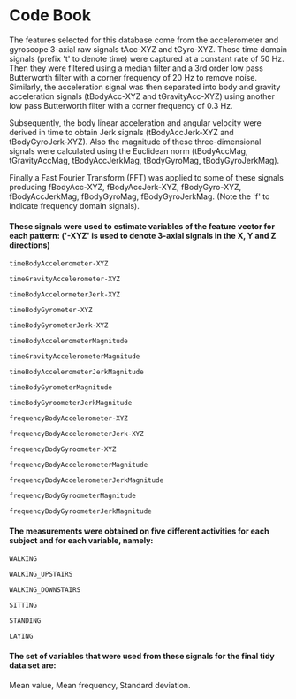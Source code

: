 # Code Book

The features selected for this database come from the accelerometer and gyroscope 3-axial raw signals tAcc-XYZ and tGyro-XYZ. These time domain signals (prefix 't' to denote time) were captured at a constant rate of 50 Hz. Then they were filtered using a median filter and a 3rd order low pass Butterworth filter with a corner frequency of 20 Hz to remove noise. Similarly, the acceleration signal was then separated into body and gravity acceleration signals (tBodyAcc-XYZ and tGravityAcc-XYZ) using another low pass Butterworth filter with a corner frequency of 0.3 Hz. 

Subsequently, the body linear acceleration and angular velocity were derived in time to obtain Jerk signals (tBodyAccJerk-XYZ and tBodyGyroJerk-XYZ). Also the magnitude of these three-dimensional signals were calculated using the Euclidean norm (tBodyAccMag, tGravityAccMag, tBodyAccJerkMag, tBodyGyroMag, tBodyGyroJerkMag). 

Finally a Fast Fourier Transform (FFT) was applied to some of these signals producing fBodyAcc-XYZ, fBodyAccJerk-XYZ, fBodyGyro-XYZ, fBodyAccJerkMag, fBodyGyroMag, fBodyGyroJerkMag. (Note the 'f' to indicate frequency domain signals). 

#### These signals were used to estimate variables of the feature vector for each pattern: ('-XYZ' is used to denote 3-axial signals in the X, Y and Z directions)

    timeBodyAccelerometer-XYZ

    timeGravityAccelerometer-XYZ

    timeBodyAccelormeterJerk-XYZ

    timeBodyGyrometer-XYZ

    timeBodyGyrometerJerk-XYZ

    timeBodyAccelerometerMagnitude

    timeGravityAccelerometerMagnitude

    timeBodyAccelerometerJerkMagnitude

    timeBodyGyrometerMagnitude

    timeBodyGyroometerJerkMagnitude

    frequencyBodyAccelerometer-XYZ

    frequencyBodyAccelerometerJerk-XYZ

    frequencyBodyGyroometer-XYZ

    frequencyBodyAccelerometerMagnitude

    frequencyBodyAccelerometerJerkMagnitude

    frequencyBodyGyroometerMagnitude

    frequencyBodyGyroometerJerkMagnitude
  
#### The measurements were obtained on five different activities for each subject and for each variable, namely:

    WALKING

    WALKING_UPSTAIRS

    WALKING_DOWNSTAIRS

    SITTING

    STANDING

    LAYING

#### The set of variables that were used from these signals for the final tidy data set are:

  Mean value, 
  Mean frequency, 
  Standard deviation.
  
